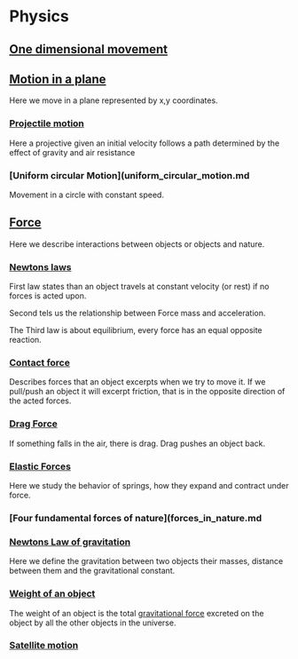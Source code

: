 # Physics

## [One dimensional movement](one_dimensional_motion.md)

## [Motion in a plane](motion_in_plane.md)
Here we move in a plane represented by x,y coordinates.

### [Projectile motion](projectile_motion.md)
Here a projective given an initial velocity follows a path determined by the effect of gravity and air resistance

### [Uniform circular Motion](uniform_circular_motion.md
Movement in a circle with constant speed.

## [Force](force.md)
Here we describe interactions between objects or objects and nature.
### [Newtons laws](newtons_laws.md)
First law states than an object travels at constant velocity (or rest) if no forces is acted upon. 

Second tels us the relationship between Force mass and acceleration. 

The Third law is about equilibrium, every force has an equal opposite reaction.
### [Contact force](contact_force_friction.md)
Describes forces that an object excerpts when we try to move it. If we pull/push an object it will excerpt friction, that is in the opposite direction of the acted forces.
### [Drag Force](drag_force.md)
If something falls in the air, there is drag. Drag pushes an object back.

### [Elastic Forces](elastic_forces.md)
Here we study the behavior of springs, how they expand and contract under force.

### [Four fundamental forces of nature](forces_in_nature.md

### [Newtons Law of gravitation](newtons_law_of_gravitation.md)
Here we define the gravitation between two objects their masses, distance between them and the gravitational constant.

### [Weight of an object](weight.md)
The weight of an object is the total [gravitational force](newtons_law_of_gravitation.md) excreted on the object by all the other objects in the universe.

### [Satellite motion](satellite_motion.md)

